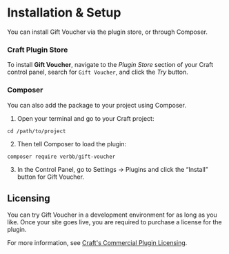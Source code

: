 # Installation & Setup
You can install Gift Voucher via the plugin store, or through Composer.

### Craft Plugin Store
To install **Gift Voucher**, navigate to the _Plugin Store_ section of your Craft control panel, search for `Gift Voucher`, and click the _Try_ button.

### Composer
You can also add the package to your project using Composer.

1. Open your terminal and go to your Craft project:
```
cd /path/to/project
```
2. Then tell Composer to load the plugin:
```
composer require verbb/gift-voucher
```
3. In the Control Panel, go to Settings → Plugins and click the “Install” button for Gift Voucher.

## Licensing
You can try Gift Voucher in a development environment for as long as you like. Once your site goes live, you are required to purchase a license for the plugin.

For more information, see [Craft's Commercial Plugin Licensing](https://docs.craftcms.com/v3/plugins.html#commercial-plugin-licensing).
